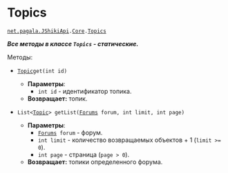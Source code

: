 [//]: # (Created by Firely-Pasha on 02.01.2018)

# Topics

[`net.pagala.JShikiApi`](../../README.md)`.`[`Сore`](../Core.md)`.`[`Topics`](../../src/main/java/net/pagala/JShikiApi/Core/Topics.java)

***Все методы в классе `Topics` - статические.***

Методы:

* [`Topic`](../Items/Topic.md)`get(int id)`
    * **Параметры**:
        * `int id` - идентификатор топика.
    * **Возвращает:** топик.

* `List<`[`Topic`](../Items/Topic.md)`> getList(`[`Forums`](#)` forum, int limit, int page)`
    * **Параметры**:
        * [`Forums`](../Items/Forum.md)` forum` - форум.
        * `int limit` - количество возвращаемых объектов + 1 (`limit >= 0`).
        * `int page` - страница (`page > 0`).
    * **Возвращает:** топики определенного форума.